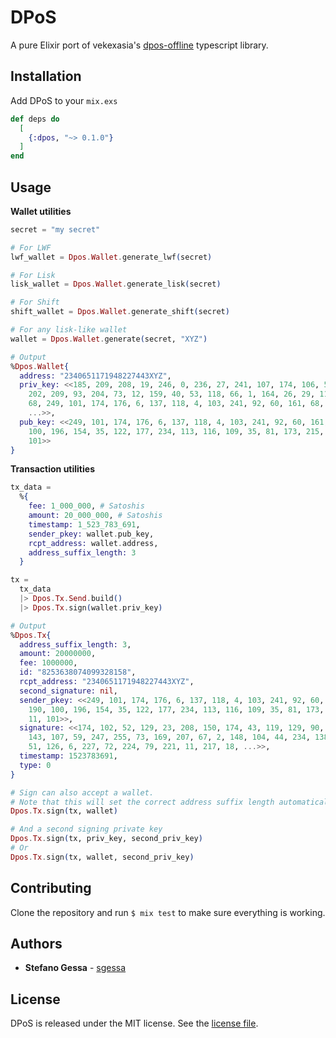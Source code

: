 # DPoS

A pure Elixir port of vekexasia's [dpos-offline](https://www.npmjs.com/package/dpos-offline) typescript library.

## Installation

Add DPoS to your `mix.exs`

```elixir
def deps do
  [
    {:dpos, "~> 0.1.0"}
  ]
end
```

## Usage

**Wallet utilities**

```elixir
secret = "my secret"

# For LWF
lwf_wallet = Dpos.Wallet.generate_lwf(secret)

# For Lisk
lisk_wallet = Dpos.Wallet.generate_lisk(secret)

# For Shift
shift_wallet = Dpos.Wallet.generate_shift(secret)

# For any lisk-like wallet
wallet = Dpos.Wallet.generate(secret, "XYZ")

# Output
%Dpos.Wallet{
  address: "2340651171948227443XYZ",
  priv_key: <<185, 209, 208, 19, 246, 0, 236, 27, 241, 107, 174, 106, 54, 52,
    202, 209, 93, 204, 73, 12, 159, 40, 53, 118, 66, 1, 164, 26, 29, 112, 222,
    68, 249, 101, 174, 176, 6, 137, 118, 4, 103, 241, 92, 60, 161, 68, 190, 100,
    ...>>,
  pub_key: <<249, 101, 174, 176, 6, 137, 118, 4, 103, 241, 92, 60, 161, 68, 190,
    100, 196, 154, 35, 122, 177, 234, 113, 116, 109, 35, 81, 173, 215, 138, 11,
    101>>
}
```

**Transaction utilities**

```elixir
tx_data =
  %{
    fee: 1_000_000, # Satoshis
    amount: 20_000_000, # Satoshis
    timestamp: 1_523_783_691,
    sender_pkey: wallet.pub_key,
    rcpt_address: wallet.address,
    address_suffix_length: 3
  }

tx =
  tx_data
  |> Dpos.Tx.Send.build()
  |> Dpos.Tx.sign(wallet.priv_key)

# Output
%Dpos.Tx{
  address_suffix_length: 3,
  amount: 20000000,
  fee: 1000000,
  id: "8253638074099328158",
  rcpt_address: "2340651171948227443XYZ",
  second_signature: nil,
  sender_pkey: <<249, 101, 174, 176, 6, 137, 118, 4, 103, 241, 92, 60, 161, 68,
    190, 100, 196, 154, 35, 122, 177, 234, 113, 116, 109, 35, 81, 173, 215, 138,
    11, 101>>,
  signature: <<174, 102, 52, 129, 23, 208, 150, 174, 43, 119, 129, 90, 34, 224,
    143, 107, 59, 247, 255, 73, 169, 207, 67, 2, 148, 104, 44, 234, 138, 9, 138,
    51, 126, 6, 227, 72, 224, 79, 221, 11, 217, 18, ...>>,
  timestamp: 1523783691,
  type: 0
}

# Sign can also accept a wallet.
# Note that this will set the correct address suffix length automatically on the transaction.
Dpos.Tx.sign(tx, wallet)

# And a second signing private key
Dpos.Tx.sign(tx, priv_key, second_priv_key)
# Or
Dpos.Tx.sign(tx, wallet, second_priv_key)
```

## Contributing

Clone the repository and run `$ mix test` to make sure everything is working.

## Authors

* **Stefano Gessa** - [sgessa](https://github.com/sgessa)

## License

DPoS is released under the MIT license. See the [license file](LICENSE.txt).
